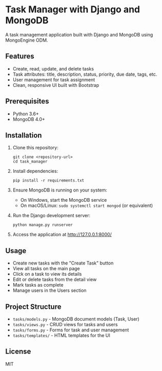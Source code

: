 # Task Manager with Django and MongoDB

A task management application built with Django and MongoDB using MongoEngine ODM.

## Features

- Create, read, update, and delete tasks
- Task attributes: title, description, status, priority, due date, tags, etc.
- User management for task assignment
- Clean, responsive UI built with Bootstrap

## Prerequisites

- Python 3.6+
- MongoDB 4.0+

## Installation

1. Clone this repository:
   ```
   git clone <repository-url>
   cd task_manager
   ```

2. Install dependencies:
   ```
   pip install -r requirements.txt
   ```

3. Ensure MongoDB is running on your system:
   - On Windows, start the MongoDB service
   - On macOS/Linux: `sudo systemctl start mongod` (or equivalent)

4. Run the Django development server:
   ```
   python manage.py runserver
   ```

5. Access the application at http://127.0.0.1:8000/

## Usage

- Create new tasks with the "Create Task" button
- View all tasks on the main page
- Click on a task to view its details
- Edit or delete tasks from the detail view
- Mark tasks as complete
- Manage users in the Users section

## Project Structure

- `tasks/models.py` - MongoDB document models (Task, User)
- `tasks/views.py` - CRUD views for tasks and users
- `tasks/forms.py` - Forms for task and user management
- `tasks/templates/` - HTML templates for the UI

## License

MIT